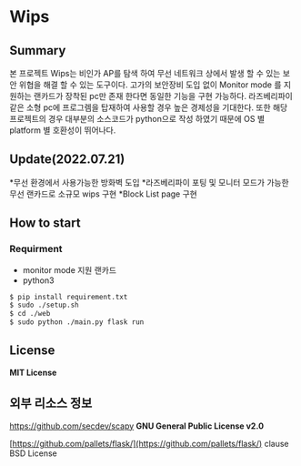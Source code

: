 # Wips
## Summary

본 프로젝트 Wips는 비인가 AP를 탐색 하여 무선 네트워크 상에서 발생 할 수 있는 보안 위협을 해결 할 수 있는 도구이다.  고가의 보안장비 도입 없이 Monitor mode 를 지원하는 랜카드가 장착된 pc만 존재 한다면 동일한 기능을 구현 가능하다. 라즈베리파이 같은 소형 pc에 프로그렘을 탑재하여 사용할 경우 높은 경제성을 기대한다. 
또한 해당 프로젝트의 경우 대부분의 소스코드가 python으로 작성 하였기 때문에 OS 별 platform 별 호환성이 뛰어나다.

## Update(2022.07.21)
*무선 환경에서 사용가능한 방화벽 도입
*라즈베리파이 포팅 및 모니터 모드가 가능한 무선 랜카드로 소규모 wips 구현
*Block List page 구현

## How to start

### Requirment

- monitor mode 지원 랜카드
- python3

```bash
$ pip install requirement.txt
$ sudo ./setup.sh
$ cd ./web
$ sudo python ./main.py flask run
```

## License

**MIT License**

## 외부 리소스 정보

https://github.com/secdev/scapy **GNU General Public License v2.0**

[https://github.com/pallets/flask/](https://github.com/pallets/flask/)  clause BSD License
